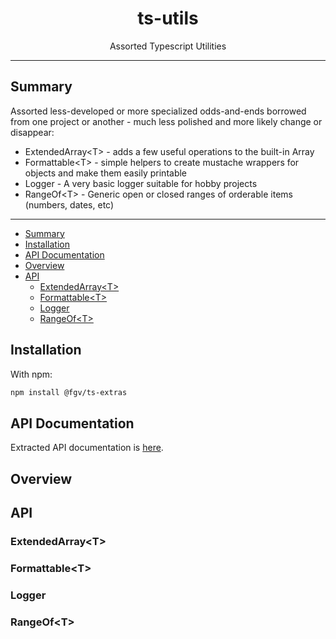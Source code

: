<div align="center">
  <h1>ts-utils</h1>
  Assorted Typescript Utilities
</div>

<hr/>

## Summary

Assorted less-developed or more specialized odds-and-ends borrowed from one project or another - much less polished and more likely change or disappear:
* ExtendedArray\<T\> - adds a few useful operations to the built-in Array
* Formattable\<T\> - simple helpers to create mustache wrappers for objects and make them easily printable
* Logger - A very basic logger suitable for hobby projects
* RangeOf\<T\> - Generic open or closed ranges of orderable items (numbers, dates, etc)

---

- [Summary](#summary)
- [Installation](#installation)
- [API Documentation](#api-documentation)
- [Overview](#overview)
- [API](#api)
  - [ExtendedArray\<T\>](#extendedarrayt)
  - [Formattable\<T\>](#formattablet)
  - [Logger](#logger)
  - [RangeOf\<T\>](#rangeoft)

## Installation

With npm:
```sh
npm install @fgv/ts-extras
```

## API Documentation
Extracted API documentation is [here](./docs/ts-extras.md).

## Overview

## API

### ExtendedArray\<T\>

### Formattable\<T\>

### Logger

### RangeOf\<T\>

